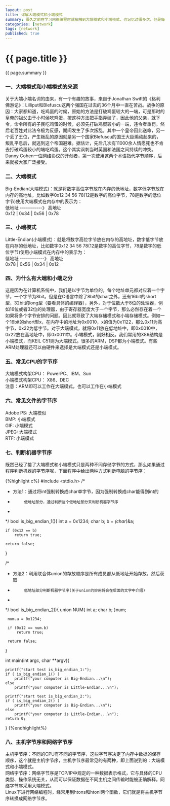```yaml
---
layout: post
title: 详解大端模式和小端模式
summary: 很久之前在学习网络编程时就接触到大端模式和小端模式，也记忆过很多次，但是每次过一段时间就忘了，又得重新看。为了方便以后资料的查找，同时也加深记忆，将大端模式和小端模式通过文章写出来
categories: [network]
tags: [network]
published: true
---
```


# {{ page.title }} #
{{ page.summary }}

### 一、大端模式和小端模式的来源 ###
关于大端小端名词的由来，有一个有趣的故事，来自于Jonathan Swift的《格利佛游记》：Lilliput和Blefuscu这两个强国在过去的36个月中一直在苦战。战争的原因：大家都知道，吃鸡蛋的时候，原始的方法是打破鸡蛋较大的一端，可是那时的皇帝的祖父由于小时侯吃鸡蛋，按这种方法把手指弄破了，因此他的父亲，就下令，命令所有的子民吃鸡蛋的时候，必须先打破鸡蛋较小的一端，违令者重罚。然后老百姓对此法令极为反感，期间发生了多次叛乱，其中一个皇帝因此送命，另一个丢了王位，产生叛乱的原因就是另一个国家Blefuscu的国王大臣煽动起来的，叛乱平息后，就逃到这个帝国避难。据估计，先后几次有11000余人情愿死也不肯去打破鸡蛋较小的端吃鸡蛋。这个其实讽刺当时英国和法国之间持续的冲突。Danny Cohen一位网络协议的开创者，第一次使用这两个术语指代字节顺序，后来就被大家广泛接受。

### 二、大端模式 ###
Big-Endian(大端模式)：就是将数字高位字节放在内存的低地址，数字低字节放在内存的高地址，比如数字0x12 34 56 78(12是数字的高位字节，78是数字的低位字节)使用大端模式在内存中的表示为：  
低地址 -----------》 高地址  
0x12 | 0x34 | 0x56 | 0x78  

### 三、小端模式 ###
Little-Endian(小端模式)：就是将数字高位字节放在内存的高地址，数字低字节放在内存的低地址，比如数字0x12 34 56 78(12是数字的高位字节，78是数字的低位字节)使用小端模式在内存中的表示为：  
低地址 ------------》 高地址  
0x78 | 0x56 | 0x34 | 0x12  

### 四、为什么有大端和小端之分 ###
这是因为在计算机系统中，我们是以字节为单位的，每个地址单元都对应着一个字节，一个字节为8bit。但是在C语言中除了8bit的char之外，还有16bit的short型，32bit的long型（要看具体的编译器），另外，对于位数大于8位的处理器，例如16位或者32位的处理器，由于寄存器宽度大于一个字节，那么必然存在着一个如果将多个字节安排的问题。因此就导致了大端存储模式和小端存储模式。例如一个16bit的short型x，在内存中的地址为0x0010，x的值为0x1122，那么0x11为高字节，0x22为低字节。对于大端模式，就将0x11放在低地址中，即0x0010中，0x22放在高地址中，即0x0011中。小端模式，刚好相反。我们常用的X86结构是小端模式，而KEIL C51则为大端模式。很多的ARM，DSP都为小端模式。有些ARM处理器还可以由硬件来选择是大端模式还是小端模式。

### 五、常见CPU的字节序 ###
大端模式构架CPU： PowerPC、IBM、Sun  
小端模式构架CPU： X86、DEC  
注意：ARM即可以工作在大端模式，也可以工作在小端模式  

### 六、常见文件的字节序 ###
Adobe PS:   大端模似  
BMP:        小端模式  
GIF:        小端模式  
JPEG:       大端模式  
RTF:        小端模式  

### 七、判断机器字节序 ###
既然已经了接了大端模式和小端模式只是两种不同存储字节的方式，那么如果通过程序判断机器的字节序呢，下面程序中给出两种方式判断电脑的字节序：  

{%highlight c%}
#include <stdio.h>
/*
 *  方法1：通过将int强制转换成char单字节，因为强制转换成char能得到int的
 *          低地址部分，通过判断这个低地址部分来判断机器字节序
 *
 */
bool is_big_endian_1(){
    int a = 0x1234;
    char b;
    b = *(char*)&a;

    if (0x12 == b)
        return true;

    return false;
}

/*
 *  方法2：利用联合体union的存放顺序是所有成员都从低地址开始存放，然后获取
 *          低地址部分判断机器字节序(关于union的妙用将会在后面的文字中介绍)
 *
 */
 bool is_big_endian_2(){
     union NUM{
        int a;
        char b;
     }num;

     num.a = 0x1234;

     if (0x12 == num.b)
         return true;

     return false;
 }

int main(int argc, char **argv){
    
    printf("start test is_big_endian_1:");
    if ( is_big_endian_1() )
        printf("your computer is Big-Endian...\n");
    else
        printf("your computer is Little-Endian...\n");

    printf("start test is_big_endian_2:");
    if ( is_big_endian_2() )
        printf("your computer is Big-Endian...\n");
    else
        printf("your computer is Little-Endian...\n");
    return 0;
}
{%endhighlight%}

### 八、主机字节序和网络字节序 ###
主机字节序：不同的CPU有不同的字节序，这些字节序决定了内存中数据的保存顺序，这个就是主机字节序，主机字节序最常见的有两种，即上面说到的：大端模式和小端模式。  
网络字节序：网络字节序是TCP/IP中规定的一种数据表示格式，它与具体的CPU类型、操作系统无关，从而可以保证数据在不同主机之间传输时能被正确解释。网络字节序采用大端模式。  
Linux下进行网络编程时，经常用到htons和htonl两个函数，它们就是将主机字节序转换成网络字节序。


